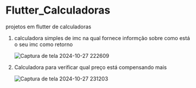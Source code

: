 # Flutter_Calculadoras
projetos em flutter de calculadoras

1.  calculadora simples de imc na qual fornece informção sobre como está o seu imc como retorno
   
     ![Captura de tela 2024-10-27 222609](https://github.com/user-attachments/assets/2e9acd26-c7ed-4e99-8571-08c989a15f39)
    
    
3. Calculadora para verificar qual preço está compensando mais
   
   ![Captura de tela 2024-10-27 231203](https://github.com/user-attachments/assets/b5cf4510-9a93-43c8-a97c-c50cd229c9dd)
